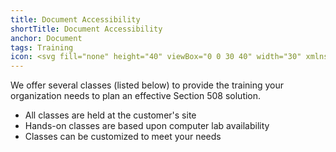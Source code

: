 ```yaml
---
title: Document Accessibility
shortTitle: Document Accessibility
anchor: Document
tags: Training
icon: <svg fill="none" height="40" viewBox="0 0 30 40" width="30" xmlns="http://www.w3.org/2000/svg"><path clip-rule="evenodd" d="m30 10.6548h-9.7059c-.4853 0-.8823-.3995-.8823-.88787v-9.76693zm-16.1912 15.9379-3.6176-3.6404c-.35296-.3552-.88238-.3552-1.23532 0l-.30882.3107c-.35294.3552-.35294.9323 0 1.2431l4.36764 4.3951c.1324.1332.3088.222.5294.2664.3088.1776.75.0888 1.0147-.1776l7.1912-7.2364c.3529-.3552.3529-.9323 0-1.2431l-.3088-.3107c-.353-.3552-.9265-.3552-1.2353 0zm5.1618-14.1621c-.75 0-1.3235-.5771-1.3235-1.3318v-11.0988h-16.01475c-.926468 0-1.63235.710322-1.63235 1.64262v36.71478c0 .8879.705882 1.6426 1.63235 1.6426h26.73525c.8824 0 1.6324-.7547 1.6324-1.6426v-25.9268z" fill="#5ad8ee" fill-rule="evenodd"/></svg>
---
```


We offer several classes (listed below) to provide the training your organization needs to plan an effective Section 508 solution.

- All classes are held at the customer's site
- Hands-on classes are based upon computer lab availability
- Classes can be customized to meet your needs
